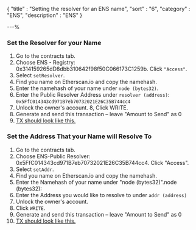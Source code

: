{
"title"       : "Setting the resolver for an ENS name",
"sort"        : "6",
"category"    : "ENS",
"description" : "ENS"
}

---%


### Set the Resolver for your Name

1. Go to the contracts tab.
2. Choose ENS - Registry: 0x314159265dD8dbb310642f98f50C066173C1259b. Click `"Access"`.
3. Select `setResolver`.
4. Find you name on Etherscan.io and copy the namehash.
5. Enter the namehash of your name under `node (bytes32)`.
6. Enter the Public Resolver Address under `resolver (address)`: `0x5FfC014343cd971B7eb70732021E26C35B744cc4`
7. Unlock the owner's account.
8, Click WRITE.
9. Generate and send this transaction – leave "Amount to Send" as 0
10. [TX should look like this.](https://etherscan.io/tx/0x60eec50b492375bce25684f806599873b7f682e1ba504c8bed7cc90c33368118)


### Set the Address That your Name will Resolve To
1. Go to the contracts tab.
2. Choose ENS-Public Resolver: 0x5FfC014343cd971B7eb70732021E26C35B744cc4. Click "Access".
3. Select `setAddr`.
4. Find you name on Etherscan.io and copy the namehash.
5. Enter the Namehash of your name under "node (bytes32)".node (bytes32):
6. Enter the Address you would like to resolve to under `addr (address)`
7. Unlock the owner's account.
8. Click `WRITE`.
9. Generate and send this transaction – leave "Amount to Send" as 0
10. [TX should look like this.](https://etherscan.io/tx/0xe4b8cbbb9c30a9066e4d430e347e07442ccc99b927ed73280792aee718ecbd30)
